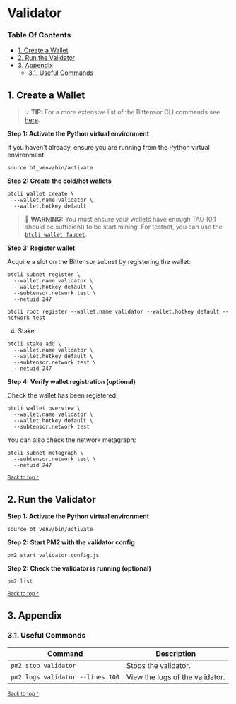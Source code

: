 # Validator

### Table Of Contents

* [1. Create a Wallet](#1-create-a-wallet)
* [2. Run the Validator](#2-run-the-validator)
* [3. Appendix](#3-appendix)
  - [3.1. Useful Commands](#31-useful-commands)

## 1. Create a Wallet

> 💡 **TIP:** For a more extensive list of the Bittensor CLI commands see [here](https://docs.bittensor.com/btcli).

**Step 1: Activate the Python virtual environment**

If you haven't already, ensure you are running from the Python virtual environment:
```shell
source bt_venv/bin/activate
```

**Step 2: Create the cold/hot wallets**

```shell
btcli wallet create \
  --wallet.name validator \
  --wallet.hotkey default
```

> 🚨 **WARNING:** You must ensure your wallets have enough TAO (0.1 should be sufficient) to be start mining. For testnet, you can use the [`btcli wallet faucet`](https://docs.bittensor.com/btcli#btcli-wallet-faucet).

**Step 3: Register wallet**

Acquire a slot on the Bittensor subnet by registering the wallet:
```shell
btcli subnet register \
  --wallet.name validator \
  --wallet.hotkey default \
  --subtensor.network test \
  --netuid 247
```

```shell
btcli root register --wallet.name validator --wallet.hotkey default --network test
```

4. Stake:
```shell
btcli stake add \
  --wallet.name validator \
  --wallet.hotkey default \
  --subtensor.network test \
  --netuid 247
```

**Step 4: Verify wallet registration (optional)**

Check the wallet has been registered:
```shell
btcli wallet overview \
  --wallet.name validator \
  --wallet.hotkey default \
  --subtensor.network test
```

You can also check the network metagraph:
```shell
btcli subnet metagraph \
  --subtensor.network test \
  --netuid 247
```

<sup>[Back to top ^][table-of-contents]</sup>

## 2. Run the Validator

**Step 1: Activate the Python virtual environment**

```shell
source bt_venv/bin/activate
```

**Step 2: Start PM2 with the validator config**

```shell
pm2 start validator.config.js
```

**Step 2: Check the validator is running (optional)**

```shell
pm2 list
```

<sup>[Back to top ^][table-of-contents]</sup>

## 3. Appendix

### 3.1. Useful Commands

| Command                          | Description                     |
|----------------------------------|---------------------------------|
| `pm2 stop validator`             | Stops the validator.            |
| `pm2 logs validator --lines 100` | View the logs of the validator. |

<sup>[Back to top ^][table-of-contents]</sup>

<!-- links -->
[table-of-contents]: #table-of-contents
